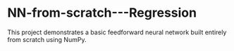 # NN-from-scratch---Regression
This project demonstrates a basic feedforward neural network built entirely from scratch using NumPy.
